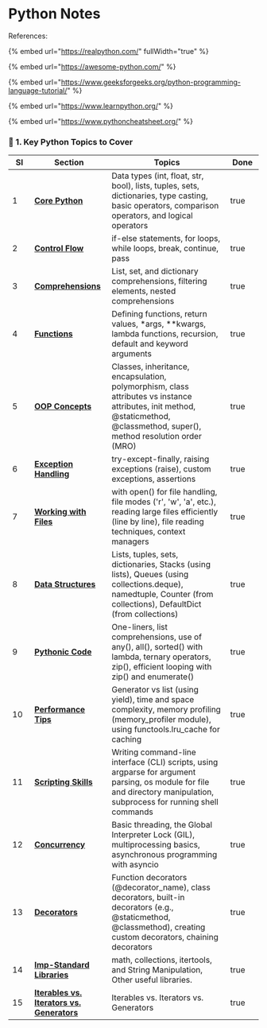 # Python Notes

References:

{% embed url="https://realpython.com/" fullWidth="true" %}

{% embed url="https://awesome-python.com/" %}

{% embed url="https://www.geeksforgeeks.org/python-programming-language-tutorial/" %}

{% embed url="https://www.learnpython.org/" %}

{% embed url="https://www.pythoncheatsheet.org/" %}

### **📌 1. Key Python Topics to Cover**

<table><thead><tr><th width="49.6689453125">SI</th><th width="156.2066650390625">Section</th><th width="406.40850830078125">Topics</th><th width="72.42526245117188" data-type="checkbox">Done</th></tr></thead><tbody><tr><td>1</td><td><a href="core-python.md"><strong>Core Python</strong></a></td><td>Data types (int, float, str, bool), lists, tuples, sets, dictionaries, type casting, basic operators, comparison operators, and logical operators</td><td>true</td></tr><tr><td>2</td><td><a href="control-flow.md"><strong>Control Flow</strong></a></td><td>if-else statements, for loops, while loops, break, continue, pass</td><td>true</td></tr><tr><td>3</td><td><a href="comprehensions.md"><strong>Comprehensions</strong></a></td><td>List, set, and dictionary comprehensions, filtering elements, nested comprehensions</td><td>true</td></tr><tr><td>4</td><td><a href="functions.md"><strong>Functions</strong></a></td><td>Defining functions, return values, *args, **kwargs, lambda functions, recursion, default and keyword arguments</td><td>true</td></tr><tr><td>5</td><td><a href="oops-concepts.md"><strong>OOP Concepts</strong></a></td><td>Classes, inheritance, encapsulation, polymorphism, class attributes vs instance attributes, init method, @staticmethod, @classmethod, super(), method resolution order (MRO)</td><td>true</td></tr><tr><td>6</td><td><a href="exception-handling.md"><strong>Exception Handling</strong></a></td><td>try-except-finally, raising exceptions (raise), custom exceptions, assertions</td><td>true</td></tr><tr><td>7</td><td><a href="working-with-files.md"><strong>Working with Files</strong></a></td><td>with open() for file handling, file modes ('r', 'w', 'a', etc.), reading large files efficiently (line by line), file reading techniques, context managers</td><td>true</td></tr><tr><td>8</td><td><a href="data-structures.md"><strong>Data Structures</strong></a></td><td>Lists, tuples, sets, dictionaries, Stacks (using lists), Queues (using collections.deque), namedtuple, Counter (from collections), DefaultDict (from collections)</td><td>true</td></tr><tr><td>9</td><td><a href="pythonic-code.md"><strong>Pythonic Code</strong></a></td><td>One-liners, list comprehensions, use of any(), all(), sorted() with lambda, ternary operators, zip(), efficient looping with zip() and enumerate()</td><td>true</td></tr><tr><td>10</td><td><a href="performance-tips.md"><strong>Performance Tips</strong></a></td><td>Generator vs list (using yield), time and space complexity, memory profiling (memory_profiler module), using functools.lru_cache for caching</td><td>true</td></tr><tr><td>11</td><td><a href="scripting-skills.md"><strong>Scripting Skills</strong></a></td><td>Writing command-line interface (CLI) scripts, using argparse for argument parsing, os module for file and directory manipulation, subprocess for running shell commands</td><td>true</td></tr><tr><td>12</td><td><a href="concurrency.md"><strong>Concurrency</strong></a></td><td>Basic threading, the Global Interpreter Lock (GIL), multiprocessing basics, asynchronous programming with asyncio</td><td>true</td></tr><tr><td>13</td><td><a href="decorators.md"><strong>Decorators</strong></a></td><td>Function decorators (@decorator_name), class decorators, built-in decorators (e.g., @staticmethod, @classmethod), creating custom decorators, chaining decorators</td><td>true</td></tr><tr><td>14</td><td><a href="imp-standard-libraries.md"><strong>Imp-Standard Libraries</strong></a></td><td>math, collections, itertools, and String Manipulation, Other useful libraries.</td><td>true</td></tr><tr><td>15</td><td><a href="iterables-vs.-iterators-vs.-generators.md"><strong>Iterables vs. Iterators vs. Generators</strong></a></td><td>Iterables vs. Iterators vs. Generators</td><td>true</td></tr></tbody></table>
